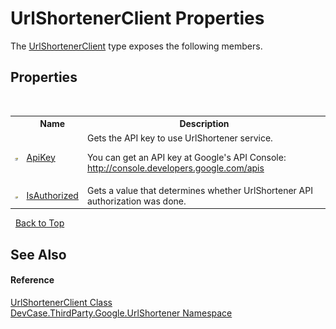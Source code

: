 # UrlShortenerClient Properties
 

The <a href="T_DevCase_ThirdParty_Google_UrlShortener_UrlShortenerClient">UrlShortenerClient</a> type exposes the following members.


## Properties
&nbsp;<table><tr><th></th><th>Name</th><th>Description</th></tr><tr><td>![Public property](media/pubproperty.gif "Public property")</td><td><a href="P_DevCase_ThirdParty_Google_UrlShortener_UrlShortenerClient_ApiKey">ApiKey</a></td><td>
Gets the API key to use UrlShortener service. 

 You can get an API key at Google's API Console: <a href="http://console.developers.google.com/apis" target="_blank">http://console.developers.google.com/apis</a></td></tr><tr><td>![Public property](media/pubproperty.gif "Public property")</td><td><a href="P_DevCase_ThirdParty_Google_UrlShortener_UrlShortenerClient_IsAuthorized">IsAuthorized</a></td><td>
Gets a value that determines whether UrlShortener API authorization was done.</td></tr></table>&nbsp;
<a href="#urlshortenerclient-properties">Back to Top</a>

## See Also


#### Reference
<a href="T_DevCase_ThirdParty_Google_UrlShortener_UrlShortenerClient">UrlShortenerClient Class</a><br /><a href="N_DevCase_ThirdParty_Google_UrlShortener">DevCase.ThirdParty.Google.UrlShortener Namespace</a><br />